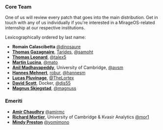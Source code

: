 ### Core Team

One of us will review every patch that goes into the main distribution. Get in
touch with any of us individually if you're interested in a MirageOS-related
internship at our respective institutions.

Lexicographically ordered by last name:
* **Romain Calascibetta** [@dinosaure](https://github.com/dinosaure)
* **[Thomas Gazagnaire](http://thomas.gazagnaire.org)**, [Tarides](https://tarides.com), [@samoht](https://github.com/samoht)
* **[Thomas Leonard](http://roscidus.com/blog/)**, [@talex5](https://github.com/talex5)
* **[Martin Lucina](https://lucina.net/)**, [@mato](https://github.com/mato)
* **[Anil Madhavapeddy](http://anil.recoil.org)**, University of Cambridge, [@avsm](https://github.com/avsm)
* **[Hannes Mehnert](https://hannes.nqsb.io)**, [robur](http://robur.io), [@hannesm](https://github.com/hannesm)
* **[Lucas Pluvinage](https://www.lortex.org)**, [@TheLortex](https://github.com/TheLortex)
* **[David Scott](http://dave.recoil.org)**, Docker, [@djs55](https://github.com/djs55)
* **[Magnus Skjegstad](http://www.skjegstad.com)**, [@magnuss](https://github.com/magnuss)

### Emeriti
* **[Amir Chaudhry](http://amirchaudhry.com/)** [@amirmc](https://github.com/amirmc)
* **[Richard Mortier](http://mort.io/)**, University of Cambridge & Kvasir Analytics [@mor1](https://github.com/mor1)
* **[Mindy Preston](http://www.somerandomidiot.com)** [@yomimono](https://github.com/yomimono)
